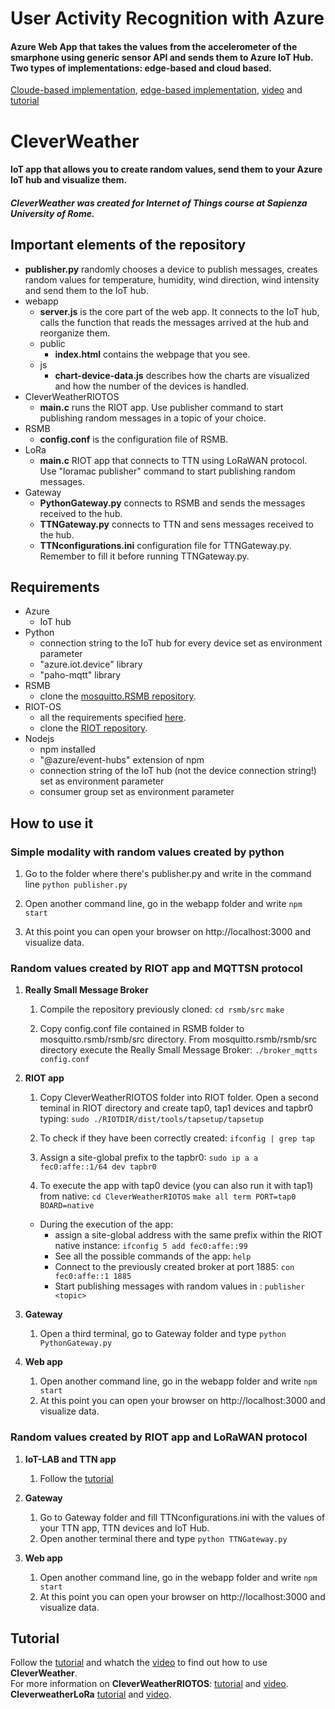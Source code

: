 # User Activity Recognition with Azure
#### Azure Web App that takes the values from the accelerometer of the smarphone using generic sensor API and sends them to Azure IoT Hub. Two types of implementations: edge-based and cloud based. 
[Cloude-based implementation](), [edge-based implementation](), [video](https://youtu.be/OGusVpQa6ug) and [tutorial](https://www.hackster.io/domitix/user-activity-recognition-with-azure-4f7c34 )

# CleverWeather
#### IoT app that allows you to create random values, send them to your Azure IoT hub and visualize them. 
##### CleverWeather was created for Internet of Things course at Sapienza University of Rome.


## Important elements of the repository

* **publisher.py** randomly chooses a device to publish messages, creates random values for temperature, humidity, wind direction, wind intensity and send them to the IoT hub.
* webapp
    * **server.js** is the core part of the web app. It connects to the IoT hub, calls the function that reads the messages arrived at the hub and reorganize them.
    * public
        * **index.html** contains the webpage that you see.
    * js
        * **chart-device-data.js** describes how the charts are visualized and how the number of the devices is handled.
* CleverWeatherRIOTOS
   * **main.c** runs the RIOT app. Use publisher command to start publishing random messages in a topic of your choice.
* RSMB
   * **config.conf** is the configuration file of RSMB.
* LoRa
   * **main.c** RIOT app that connects to TTN using LoRaWAN protocol. Use "loramac publisher" command to start publishing random messages.
* Gateway
   * **PythonGateway.py** connects to RSMB and sends the messages received to the hub.
   * **TTNGateway.py** connects to TTN and sens messages received to the hub.
   * **TTNconfigurations.ini** configuration file for TTNGateway.py. Remember to fill it before running TTNGateway.py.
 

## Requirements

* Azure
    * IoT hub
* Python
    * connection string to the IoT hub for every device set as environment parameter
    * "azure.iot.device" library
    * "paho-mqtt" library
* RSMB
    * clone the [mosquitto.RSMB repository](https://github.com/eclipse/mosquitto.rsmb).
* RIOT-OS
    * all the requirements specified [here](https://github.com/RIOT-OS/Tutorials).
    * clone the [RIOT repository](https://github.com/RIOT-OS/RIOT).
* Nodejs
    * npm installed 
    * "@azure/event-hubs" extension of npm
    * connection string of the IoT hub (not the device connection string!) set as environment parameter
    * consumer group set as environment parameter
    

## How to use it
### Simple modality with random values created by python
1. Go to the folder where there's publisher.py and write in the command line
   `python publisher.py`
  
2. Open another command line, go in the webapp folder and write
   `npm start`

3. At this point you can open your browser on http://localhost:3000 and visualize data.
 
### Random values created by RIOT app and MQTTSN protocol
1. **Really Small Message Broker** 
   1. Compile the repository previously cloned:
      `cd rsmb/src`
      `make`

   2. Copy config.conf file contained in RSMB folder to mosquitto.rsmb/rsmb/src directory. From mosquitto.rsmb/rsmb/src directory execute   the Really Small Message Broker:
    `./broker_mqtts config.conf`

2. **RIOT app**
   1. Copy CleverWeatherRIOTOS folder into RIOT folder. Open a second teminal in RIOT directory and create tap0, tap1 devices and tapbr0 typing:
      `sudo ./RIOTDIR/dist/tools/tapsetup/tapsetup`
   2. To check if they have been correctly created:
      `ifconfig | grep tap`
   3. Assign a site-global prefix to the tapbr0:
      `sudo ip a a fec0:affe::1/64 dev tapbr0`

   4. To execute the app with tap0 device (you can also run it with tap1) from native:
   `cd CleverWeatherRIOTOS`
   `make all term PORT=tap0 BOARD=native`

   * During the execution of the app: 
      * assign a site-global address with the same prefix within the RIOT native instance:
         `ifconfig 5 add fec0:affe::99`
      * See all the possible commands of the app:
         `help`
      * Connect to the previously created broker at port 1885:
         `con fec0:affe::1 1885`
      * Start publishing messages with random values in <topic>:
         `publisher <topic> `

3. **Gateway**
   1. Open a third terminal, go to Gateway folder and type
      `python PythonGateway.py`

4. **Web app**
   1. Open another command line, go in the webapp folder and write
      `npm start`
   2. At this point you can open your browser on http://localhost:3000 and visualize data.
   
### Random values created by RIOT app and LoRaWAN protocol
1. **IoT-LAB and TTN app** 
   1. Follow the [tutorial](https://www.hackster.io/domitix/cleverweather-with-lora-8cc6e8)

2. **Gateway**
   1. Go to Gateway folder and fill TTNconfigurations.ini with the values of your TTN app, TTN devices and IoT Hub.
   2. Open another terminal there and type
      `python TTNGateway.py`
3. **Web app**
   1. Open another command line, go in the webapp folder and write
      `npm start`
   2. At this point you can open your browser on http://localhost:3000 and visualize data.


## Tutorial
Follow the [tutorial](https://www.hackster.io/domitix/clever-weather-4fc8ec) and whatch the [video](https://youtu.be/TwIHceQEKSE) to find out how to use **CleverWeather**.
<br/>For more information on **CleverWeatherRIOTOS**: [tutorial](https://www.hackster.io/domitix/cleverweather-with-riot-os-ada7fe) and [video](https://youtu.be/ikV0G87yPIo).
<br/>**CleverweatherLoRa** [tutorial](https://www.hackster.io/domitix/cleverweather-with-lora-8cc6e8) and [video](https://youtu.be/Im5DIP9dlfg).
